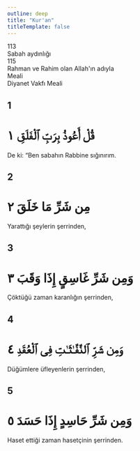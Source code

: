 ```yaml
---
outline: deep
title: "Kur'an"
titleTemplate: false
---
```


<!--CHAPTER INTRO-->
<div class="chapter-title-wrapper">
<div class="chapter-title">113</div>
<div class="chapter-title-slovak">Sabah aydınlığı</div>
<div class="chapter-opening">115</div>
<div class="chapter-opening-slovak">Rahman ve Rahim olan Allah'ın adıyla</div>
</div>

<div class="intro2-wrapper">
<div class="chapter-info-wrapper">
<div class="chapter-info-translation">Meali</div>
<div class="chapter-info-name">Diyanet Vakfı Meali</div>
</div>

</div>

## 1

<Badge type="info" text="113:1" class="badge" />

<div>

<div class="main-verse" >

<!--  <p class="verse-number">1:1</p> -->

<h1 class="verse-arabic">قُلْ أَعُوذُ بِرَبِّ ٱلْفَلَقِ ١</h1>

</div>
<p>De ki: “Ben sabahın Rabbine sığınırım.</p>

</div>

<div class="break"></div>

<!--  113:2 -->

## 2

<Badge type="info" text="113:2" class="badge" />

<div >

<div class="main-verse" >

<h1 class="verse-arabic">مِن شَرِّ مَا خَلَقَ ٢</h1>

</div>
<p>Yarattığı şeylerin şerrinden,</p>

</div>

<div class="break"></div>

<!--  113:3 -->

## 3

<Badge type="info" text="113:3" class="badge" />

<div >

<div class="main-verse" >

<h1 class="verse-arabic">وَمِن شَرِّ غَاسِقٍ إِذَا وَقَبَ ٣</h1>

</div>
<p>Çöktüğü zaman karanlığın şerrinden,</p>

</div>

<div class="break"></div>

<!--  113:4 -->

## 4

<Badge type="info" text="113:4" class="badge" />

<div >

<div class="main-verse" >

<!--  <p class="verse-number">1:1</p> -->

<h1 class="verse-arabic">وَمِن شَرِّ ٱلنَّفَّـٰثَـٰتِ فِى ٱلْعُقَدِ ٤</h1>

</div>
<p>Düğümlere üfleyenlerin şerrinden,</p>

</div>

<div class="break"></div>

<!--  113:5 -->

## 5

<Badge type="info" text="113:5" class="badge" />

<div >

<div class="main-verse" >

<h1 class="verse-arabic">وَمِن شَرِّ حَاسِدٍ إِذَا حَسَدَ ٥</h1>

</div>
<p>Haset ettiği zaman hasetçinin şerrinden.</p>

</div>
